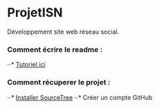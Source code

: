 ﻿# ProjetISN
Développement site web réseau social.

### Comment écrire le readme :
⋅⋅* [Tutoriel ici](https://github.com/adam-p/markdown-here/wiki/Markdown-Cheatsheet)

### Comment récuperer le projet :
⋅⋅* [Installer SourceTree](https://www.sourcetreeapp.com)
⋅⋅* Créer un compte GitHub
